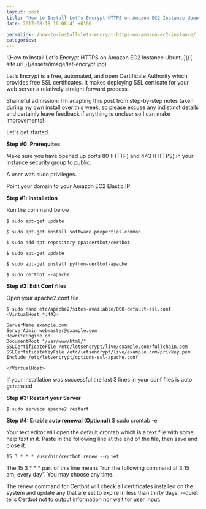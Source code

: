 ```yaml
---
layout: post
title: "How to Install Let's Encrypt HTTPS on Amazon EC2 Instance Ubuntu"
date: 2017-08-19 16:08:41 +0100

permalink: /how-to-install-lets-encrypt-https-on-amazon-ec2-instance/
categories:
---
```


![How to Install Let's Encrypt HTTPS on Amazon EC2 Instance Ubuntu]({{ site.url }}/assets/image/let-encrypt.jpg)


Let’s Encrypt is a free, automated, and open Certificate Authority which provides free SSL certificates.
It makes deploying SSL certicate for your web server a relatively straight forward process.

Shameful admission: I’m adapting this post from step-by-step notes taken during my own install over this week, so please excuse any indistinct details and certainly leave feedback if anything is unclear so I can make improvements!

Let's get started.

**Step #0: Prerequites**

Make sure you have opened up ports 80 (HTTP) and 443 (HTTPS) in your instance security group to public.

A user with sudo privileges.

Point your domain to your Amazon EC2 Elastic IP

**Step #1: Installation**

Run the command below

`$ sudo apt-get update`

`$ sudo apt-get install software-properties-common`

`$ sudo add-apt-repository ppa:certbot/certbot`

`$ sudo apt-get update`

`$ sudo apt-get install python-certbot-apache` 

`$ sudo certbot --apache`

**Step #2: Edit Conf files**

Open your apache2.conf file

`$ sudo nano etc/apache2/sites-available/000-default-ssl.conf `
`<VirtualHost *:443>`

    ServerName example.com
    ServerAdmin webmaster@example.com
    RewriteEngine on
    DocumentRoot "/var/www/html/"
	SSLCertificateFile /etc/letsencrypt/live/example.com/fullchain.pem
	SSLCertificateKeyFile /etc/letsencrypt/live/example.com/privkey.pem
	Include /etc/letsencrypt/options-ssl-apache.conf
`</VirtualHost>`

If your installation was successful the last 3 lines in your conf files is auto generated

**Step #3: Restart your Server**

`$ sudo service apache2 restart`

**Step #4: Enable auto renewal (Optional)**
$ sudo crontab -e

Your text editor will open the default crontab which is a text file with some help text in it. Paste in the following line at the end of the file, then save and close it:

`15 3 * * * /usr/bin/certbot renew --quiet`


The 15 3 * * * part of this line means "run the following command at 3:15 am, every day". You may choose any time.

The renew command for Certbot will check all certificates installed on the system and update any that are set to expire in less than thirty days. --quiet tells Certbot not to output information nor wait for user input.